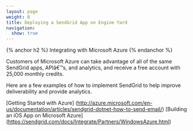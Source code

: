 ```yaml
---
layout: page
weight: 0
title: Deploying a SendGrid App on Engine Yard
navigation:
  show: true
---
```


{% anchor h2 %}
Integrating with Microsoft Azure
{% endanchor %}


Customers of Microsoft Azure can take advantage of all of the same SendGrid apps, APIâ€™s, and analytics, and receive a free account with 25,000 monthly credits.

Here are a few examples of how to implement SendGrid to help improve deliverability and provide analytics.

[Getting Started with Azure] (http://azure.microsoft.com/en-us/documentation/articles/sendgrid-dotnet-how-to-send-email/)
[Building an iOS App on Microsoft Azure] (https://sendgrid.com/docs/Integrate/Partners/WindowsAzure.html)